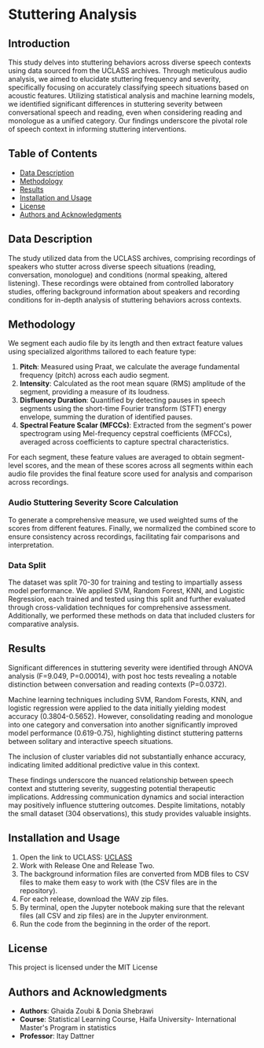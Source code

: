 # Stuttering Analysis

## Introduction
This study delves into stuttering behaviors across diverse speech contexts using data sourced from the UCLASS archives. Through meticulous audio analysis, we aimed to elucidate stuttering frequency and severity, specifically focusing on accurately classifying speech situations based on acoustic features. Utilizing statistical analysis and machine learning models, we identified significant differences in stuttering severity between conversational speech and reading, even when considering reading and monologue as a unified category. Our findings underscore the pivotal role of speech context in informing stuttering interventions.

## Table of Contents
- [Data Description](#data-description)
- [Methodology](#methodology)
- [Results](#results)
- [Installation and Usage](#installation-and-usage)
- [License](#license)
- [Authors and Acknowledgments](#authors-and-acknowledgments)


## Data Description
The study utilized data from the UCLASS archives, comprising recordings of speakers who stutter across diverse speech situations (reading, conversation, monologue) and conditions (normal speaking, altered listening). These recordings were obtained from controlled laboratory studies, offering background information about speakers and recording conditions for in-depth analysis of stuttering behaviors across contexts.

## Methodology
We segment each audio file by its length and then extract feature values using specialized algorithms tailored to each feature type:
1. **Pitch**: Measured using Praat, we calculate the average fundamental frequency (pitch) across each audio segment.
2. **Intensity**: Calculated as the root mean square (RMS) amplitude of the segment, providing a measure of its loudness.
3. **Disfluency Duration**: Quantified by detecting pauses in speech segments using the short-time Fourier transform (STFT) energy envelope, summing the duration of identified pauses.
4. **Spectral Feature Scalar (MFCCs)**: Extracted from the segment's power spectrogram using Mel-frequency cepstral coefficients (MFCCs), averaged across coefficients to capture spectral characteristics.

For each segment, these feature values are averaged to obtain segment-level scores, and the mean of these scores across all segments within each audio file provides the final feature score used for analysis and comparison across recordings.

### Audio Stuttering Severity Score Calculation
To generate a comprehensive measure, we used weighted sums of the scores from different features. Finally, we normalized the combined score to ensure consistency across recordings, facilitating fair comparisons and interpretation.

### Data Split
The dataset was split 70-30 for training and testing to impartially assess model performance. We applied SVM, Random Forest, KNN, and Logistic Regression, each trained and tested using this split and further evaluated through cross-validation techniques for comprehensive assessment. Additionally, we performed these methods on data that included clusters for comparative analysis.

## Results
Significant differences in stuttering severity were identified through ANOVA analysis (F=9.049, P=0.00014), with post hoc tests revealing a notable distinction between conversation and reading contexts (P=0.0372).

Machine learning techniques including SVM, Random Forests, KNN, and logistic regression were applied to the data initially yielding modest accuracy (0.3804-0.5652). However, consolidating reading and monologue into one category and conversation into another significantly improved model performance (0.619-0.75), highlighting distinct stuttering patterns between solitary and interactive speech situations.

The inclusion of cluster variables did not substantially enhance accuracy, indicating limited additional predictive value in this context.

These findings underscore the nuanced relationship between speech context and stuttering severity, suggesting potential therapeutic implications. Addressing communication dynamics and social interaction may positively influence stuttering outcomes. Despite limitations, notably the small dataset (304 observations), this study provides valuable insights.

## Installation and Usage
1. Open the link to UCLASS: [UCLASS](https://www.uclass.psychol.ucl.ac.uk/)
2. Work with Release One and Release Two.
3. The background information files are converted from MDB files to CSV files to make them easy to work with (the CSV files are in the repository).
4. For each release, download the WAV zip files.
5. By terminal, open the Jupyter notebook making sure that the relevant files (all CSV and zip files) are in the Jupyter environment.
6. Run the code from the beginning in the order of the report.

## License
This project is licensed under the MIT License

## Authors and Acknowledgments

- **Authors**: Ghaida Zoubi & Donia Shebrawi
- **Course**: Statistical Learning Course, Haifa University- International Master's Program in statistics
- **Professor**: Itay Dattner
